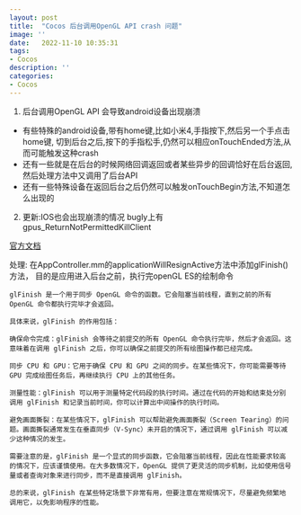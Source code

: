 ```yaml
---
layout: post
title:  "Cocos 后台调用OpenGL API crash 问题"
image: ''
date:   2022-11-10 10:35:31
tags:
- Cocos
description: ''
categories: 
- Cocos
---
```

1. 后台调用OpenGL API 会导致android设备出现崩溃
* 有些特殊的android设备,带有home键,比如小米4,手指按下,然后另一个手点击home键,
切到后台之后,按下的手指松手,仍然可以相应onTouchEnded方法,从而可能触发这种crash
* 还有一些就是在后台的时候网络回调返回或者某些异步的回调恰好在后台返回,然后处理方法中又调用了后台API
* 还有一些特殊设备在返回后台之后仍然可以触发onTouchBegin方法,不知道怎么出现的


2. 更新:IOS也会出现崩溃的情况
bugly上有 gpus_ReturnNotPermittedKillClient

[官方文档](https://developer.apple.com/library/archive/documentation/3DDrawing/Conceptual/OpenGLES_ProgrammingGuide/ImplementingaMultitasking-awareOpenGLESApplication/ImplementingaMultitasking-awareOpenGLESApplication.html#//apple_ref/doc/uid/TP40008793-CH5-SW1) 

处理:
在AppController.mm的applicationWillResignActive方法中添加glFinish()方法，
目的是应用进入后台之前，执行完openGL ES的绘制命令


```
glFinish 是一个用于同步 OpenGL 命令的函数。它会阻塞当前线程，直到之前的所有 OpenGL 命令都执行完毕才会返回。

具体来说，glFinish 的作用包括：

确保命令完成：glFinish 会等待之前提交的所有 OpenGL 命令执行完毕，然后才会返回。这意味着在调用 glFinish 之后，你可以确保之前提交的所有绘图操作都已经完成。

同步 CPU 和 GPU：它用于确保 CPU 和 GPU 之间的同步。在某些情况下，你可能需要等待 GPU 完成绘图任务后，再继续执行 CPU 上的其他任务。

测量性能：glFinish 可以用于测量特定代码段的执行时间。通过在代码的开始和结束处分别调用 glFinish 和记录当前时间，你可以计算出中间操作的执行时间。

避免画面撕裂：在某些情况下，glFinish 可以帮助避免画面撕裂（Screen Tearing）的问题。画面撕裂通常发生在垂直同步（V-Sync）未开启的情况下，通过调用 glFinish 可以减少这种情况的发生。

需要注意的是，glFinish 是一个显式的同步函数，它会阻塞当前线程，因此在性能要求较高的情况下，应该谨慎使用。在大多数情况下，OpenGL 提供了更灵活的同步机制，比如使用信号量或者查询对象来进行同步，而不是直接调用 glFinish。

总的来说，glFinish 在某些特定场景下非常有用，但要注意在常规情况下，尽量避免频繁地调用它，以免影响程序的性能。
```
